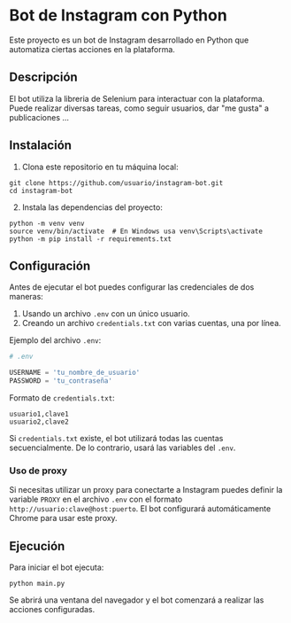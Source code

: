 # Bot de Instagram con Python

Este proyecto es un bot de Instagram desarrollado en Python que automatiza ciertas acciones en la plataforma.

## Descripción

El bot utiliza la libreria de Selenium para interactuar con la plataforma. Puede realizar diversas tareas, como seguir usuarios, dar "me gusta" a publicaciones ...

## Instalación

1. Clona este repositorio en tu máquina local:
```
git clone https://github.com/usuario/instagram-bot.git
cd instagram-bot
```

2. Instala las dependencias del proyecto:

```
python -m venv venv
source venv/bin/activate  # En Windows usa venv\Scripts\activate
python -m pip install -r requirements.txt
```

## Configuración

Antes de ejecutar el bot puedes configurar las credenciales de dos maneras:

1. Usando un archivo `.env` con un único usuario.
2. Creando un archivo `credentials.txt` con varias cuentas, una por línea.

Ejemplo del archivo `.env`:

```python
# .env

USERNAME = 'tu_nombre_de_usuario'
PASSWORD = 'tu_contraseña'
```

Formato de `credentials.txt`:

```
usuario1,clave1
usuario2,clave2
```

Si `credentials.txt` existe, el bot utilizará todas las cuentas secuencialmente. De lo contrario, usará las variables del `.env`.

### Uso de proxy

Si necesitas utilizar un proxy para conectarte a Instagram puedes definir la variable `PROXY` en el archivo `.env` con el formato `http://usuario:clave@host:puerto`. El bot configurará automáticamente Chrome para usar este proxy.


## Ejecución

Para iniciar el bot ejecuta:

```
python main.py
```

Se abrirá una ventana del navegador y el bot comenzará a realizar las acciones configuradas.
